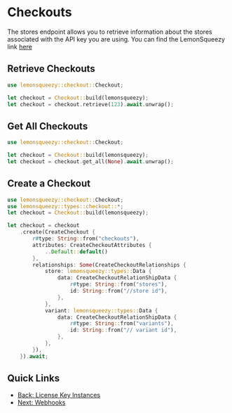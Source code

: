 # Checkouts

The stores endpoint allows you to retrieve information about the stores associated with the API key you are using.
You can find the LemonSqueezy link [here](https://docs.lemonsqueezy.com/api/checkouts#the-checkout-object)

## Retrieve Checkouts

```rust
use lemonsqueezy::checkout::Checkout;

let checkout = Checkout::build(lemonsqueezy);
let checkout = checkout.retrieve(123).await.unwrap();
```

## Get All Checkouts

```rust
use lemonsqueezy::checkout::Checkout;

let checkout = Checkout::build(lemonsqueezy);
let checkout = checkout.get_all(None).await.unwrap();
```

## Create a Checkout

```rust
use lemonsqueezy::checkout::Checkout;
use lemonsqueezy::types::checkout::*;
let checkout = Checkout::build(lemonsqueezy);

let checkout = checkout
    .create(CreateCheckout {
        r#type: String::from("checkouts"),
        attributes: CreateCheckoutAttributes {
            ..Default::default()
        },
        relationships: Some(CreateCheckoutRelationships {
            store: lemonsqueezy::types::Data {
                data: CreateCheckoutRelationShipData {
                    r#type: String::from("stores"),
                    id: String::from("//store id"),
                },
            },
            variant: lemonsqueezy::types::Data {
                data: CreateCheckoutRelationShipData {
                    r#type: String::from("variants"),
                    id: String::from("// variant id"),
                },
            },
        }),
    }).await;
```

## Quick Links

- [Back: License Key Instances](license_key_instances.md)
- [Next: Webhooks](webhooks.md)
